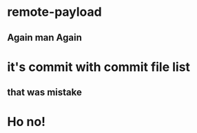 # remote-payload
## Again man Again
# it's commit with commit file list
## that was mistake
# Ho no!